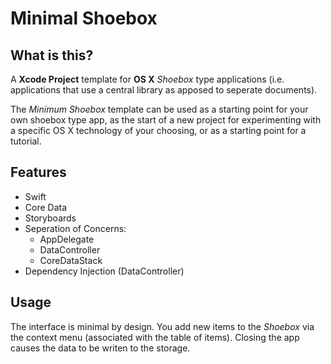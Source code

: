 # Minimal Shoebox

## What is this?

A **Xcode Project** template for **OS X** *Shoebox* type applications (i.e. applications that use a central library as apposed to seperate documents). 

The *Minimum Shoebox* template can be used as a starting point for your own shoebox type app, as the start of a new project for experimenting with a specific OS X technology of your choosing, or as a starting point for a tutorial. 

## Features

*	Swift
*	Core Data
*	Storyboards
*	Seperation of Concerns:
	*	AppDelegate
	*	DataController
	*	CoreDataStack
*	Dependency Injection (DataController)

## Usage

The interface is minimal by design. You add new items to the *Shoebox* via the context menu (associated with the table of items). Closing the app causes the data to be writen to the storage.